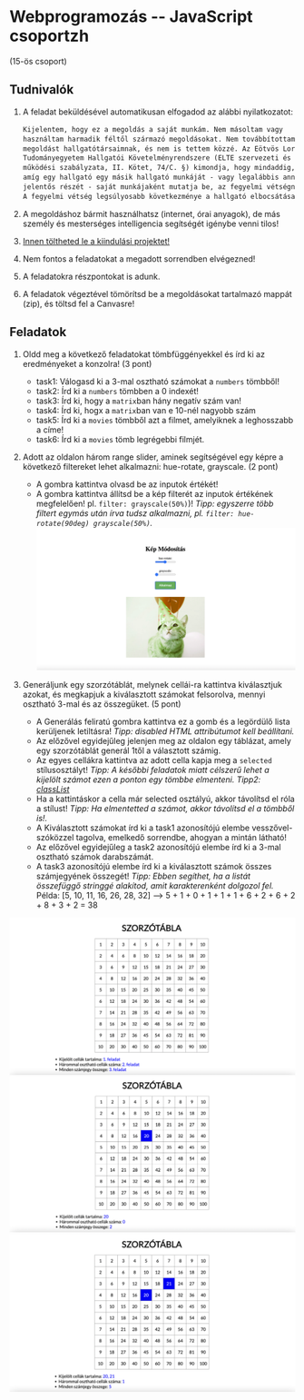 # Webprogramozás -- JavaScript csoportzh 
(15-ös csoport)

## Tudnivalók

1. A feladat beküldésével automatikusan elfogadod az alábbi nyilatkozatot:

    ```txt
    Kijelentem, hogy ez a megoldás a saját munkám. Nem másoltam vagy 
    használtam harmadik féltől származó megoldásokat. Nem továbbítottam 
    megoldást hallgatótársaimnak, és nem is tettem közzé. Az Eötvös Loránd 
    Tudományegyetem Hallgatói Követelményrendszere (ELTE szervezeti és 
    működési szabályzata, II. Kötet, 74/C. §) kimondja, hogy mindaddig, 
    amíg egy hallgató egy másik hallgató munkáját - vagy legalábbis annak 
    jelentős részét - saját munkájaként mutatja be, az fegyelmi vétségnek számít. 
    A fegyelmi vétség legsúlyosabb következménye a hallgató elbocsátása az egyetemről.
    ```

2. A megoldáshoz bármit használhatsz (internet, órai anyagok), de más személy és mesterséges intelligencia segítségét igénybe venni tilos!

3. [Innen töltheted le a kiindulási projektet!](feladatok.zip)

4. Nem fontos a feladatokat a megadott sorrendben elvégezned!

5. A feladatokra részpontokat is adunk.

6. A feladatok végeztével tömörítsd be a megoldásokat tartalmazó mappát (zip), és töltsd fel a Canvasre!

## Feladatok

1. Oldd meg a következő feladatokat tömbfüggényekkel és írd ki az eredményeket a konzolra! (3 pont)

    - task1: Válogasd ki a 3-mal osztható számokat a `numbers` tömbből!
	- task2: Írd ki a `numbers` tömbben a 0 indexét!
	- task3: Írd ki, hogy a `matrix`ban hány negatív szám van!
	- task4: Írd ki, hogx a `matrix`ban van e 10-nél nagyobb szám 
	- task5: Írd ki a `movies` tömbből azt a filmet, amelyiknek a leghosszabb a címe!
	- task6: Írd ki a `movies` tömb legrégebbi filmjét.


2. Adott az oldalon három range slider, aminek segítségével egy képre a következő filtereket lehet alkalmazni: hue-rotate, grayscale. (2 pont)
    - A gombra kattintva olvasd be az inputok értékét!
    - A gombra kattintva állítsd be a kép filterét az inputok értékének megfelelően! pl. `filter: grayscale(50%)`)! *Tipp: egyszerre több filtert egymás után írva tudsz alkalmazni, pl. `filter: hue-rotate(90deg) grayscale(50%)`.*
![img](minta/1.png)


3. Generáljunk egy szorzótáblát, melynek cellái-ra kattintva kiválasztjuk azokat, és megkapjuk a kiválasztott számokat felsorolva, mennyi osztható 3-mal és az összegüket. (5 pont)
    -	A Generálás feliratú gombra kattintva ez a gomb és a legördülő lista kerüljenek letiltásra! *Tipp: disabled HTML attribútumot kell beállítani.*
    -	Az előzővel egyidejűleg jelenjen meg az oldalon egy táblázat, amely egy szorzótáblát generál 1től a választott számig.
    -	Az egyes cellákra kattintva az adott cella kapja meg a `selected` stílusosztályt! *Tipp: A későbbi feladatok miatt célszerű lehet a kijelölt számot ezen a ponton egy tömbbe elmenteni.* *Tipp2: [classList](https://developer.mozilla.org/en-US/docs/Web/API/Element/classList)*
    -	Ha a kattintáskor a cella már selected osztályú, akkor távolítsd el róla a stílust!	*Tipp: Ha elmentetted a számot, akkor távolítsd el a tömbből is!.*
    -	A Kiválasztott számokat írd ki a task1 azonosítójú elembe vesszővel-szóközzel tagolva, emelkedő sorrendbe, ahogyan a mintán látható!
    -	Az előzővel egyidejűleg a task2 azonosítójú elembe írd ki a 3-mal osztható számok darabszámát.
    -	A task3 azonosítójú elembe írd ki a kiválasztott számok összes számjegyének összegét! *Tipp: Ebben segíthet, ha a listát összefüggő stringgé alakítod, amit karakterenként dolgozol fel.*
Példa: [5, 10, 11, 16, 26, 28, 32] ⟶ 5 + 1 + 0 + 1 + 1 + 1 + 6 + 2 + 6 + 2 + 8 + 3 + 2 = 38

![img](minta/5.png)
![img](minta/6.png)
![img](minta/7.png)
